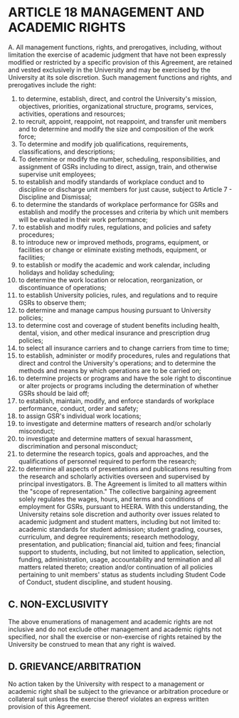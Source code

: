 ---
---
# ARTICLE 18 MANAGEMENT AND ACADEMIC RIGHTS 

A. All management functions, rights, and prerogatives, including, without limitation the exercise of academic judgment that have not been expressly modified or restricted by a specific provision of this Agreement, are retained and vested exclusively in the University and may be exercised by the University at its sole discretion. Such management functions and rights, and prerogatives include the right:

1. to determine, establish, direct, and control the University's mission, objectives, priorities, organizational structure, programs, services, activities, operations and resources;
2. to recruit, appoint, reappoint, not reappoint, and transfer unit members and to determine and modify the size and composition of the work force;
3. To determine and modify job qualifications, requirements, classifications, and descriptions;
4. To determine or modify the number, scheduling, responsibilities, and assignment of GSRs including to direct, assign, train, and otherwise supervise unit employees;
5. to establish and modify standards of workplace conduct and to discipline or discharge unit members for just cause, subject to Article 7 - Discipline and Dismissal;
6. to determine the standards of workplace performance for GSRs and establish and modify the processes and criteria by which unit members will be evaluated in their work performance;
7. to establish and modify rules, regulations, and policies and safety procedures;
8. to introduce new or improved methods, programs, equipment, or facilities or change or eliminate existing methods, equipment, or facilities;
9. to establish or modify the academic and work calendar, including holidays and holiday scheduling;
10. to determine the work location or relocation, reorganization, or discontinuance of operations;
11. to establish University policies, rules, and regulations and to require GSRs to observe them;
12. to determine and manage campus housing pursuant to University policies;
13. to determine cost and coverage of student benefits including health, dental, vision, and other medical insurance and prescription drug policies;
14. to select all insurance carriers and to change carriers from time to time;
15. to establish, administer or modify procedures, rules and regulations that direct and control the University's operations; and to determine the methods and means by which operations are to be carried on;
16. to determine projects or programs and have the sole right to discontinue or alter projects or programs including the determination of whether GSRs should be laid off;
17. to establish, maintain, modify, and enforce standards of workplace performance, conduct, order and safety;
18. to assign GSR's individual work locations;
19. to investigate and determine matters of research and/or scholarly misconduct;
20. to investigate and determine matters of sexual harassment, discrimination and personal misconduct;
21. to determine the research topics, goals and approaches, and the qualifications of personnel required to perform the research;
22. to determine all aspects of presentations and publications resulting from the research and scholarly activities overseen and supervised by principal investigators.
B. The Agreement is limited to all matters within the "scope of representation." The collective bargaining agreement solely regulates the wages, hours, and terms and conditions of employment for GSRs, pursuant to HEERA. With this understanding, the University retains sole discretion and authority over issues related to academic judgment and student matters, including but not limited to: academic standards for student admission; student grading, courses, curriculum, and degree requirements; research methodology, presentation, and publication; financial aid, tuition and fees; financial support to students, including, but not limited to application, selection,
funding, administration, usage, accountability and termination and all matters related thereto; creation and/or continuation of all policies pertaining to unit members' status as students including Student Code of Conduct, student discipline, and student housing.

## C. NON-EXCLUSIVITY

The above enumerations of management and academic rights are not inclusive and do not exclude other management and academic rights not specified, nor shall the exercise or non-exercise of rights retained by the University be construed to mean that any right is waived.

## D. GRIEVANCE/ARBITRATION

No action taken by the University with respect to a management or academic right shall be subject to the grievance or arbitration procedure or collateral suit unless the exercise thereof violates an express written provision of this Agreement.

